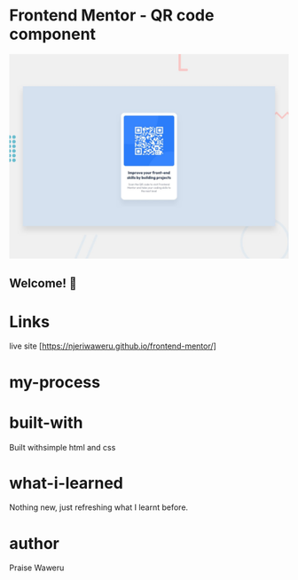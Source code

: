 # Frontend Mentor - QR code component

![Design preview for the QR code component coding challenge](./preview.jpg)

## Welcome! 👋

# Links
live site [https://njeriwaweru.github.io/frontend-mentor/]

# my-process
# built-with
Built withsimple html and css

# what-i-learned
Nothing new, just refreshing what I learnt before.

# author
Praise Waweru
